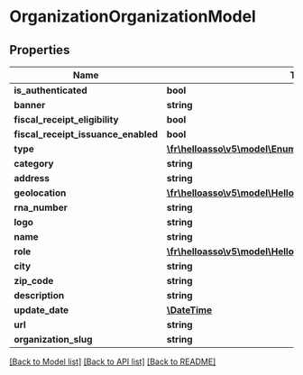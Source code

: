 # OrganizationOrganizationModel

## Properties
Name | Type | Description | Notes
------------ | ------------- | ------------- | -------------
**is_authenticated** | **bool** |  | [optional] 
**banner** | **string** |  | [optional] 
**fiscal_receipt_eligibility** | **bool** |  | [optional] 
**fiscal_receipt_issuance_enabled** | **bool** |  | [optional] 
**type** | [**\fr\helloasso\v5\model\EnumsOrganizationType**](EnumsOrganizationType.md) |  | [optional] 
**category** | **string** |  | [optional] 
**address** | **string** |  | [optional] 
**geolocation** | [**\fr\helloasso\v5\model\HelloAssoModelsSharedGeoLocation**](HelloAssoModelsSharedGeoLocation.md) |  | [optional] 
**rna_number** | **string** |  | [optional] 
**logo** | **string** |  | [optional] 
**name** | **string** |  | [optional] 
**role** | [**\fr\helloasso\v5\model\HelloAssoModelsEnumsGlobalRole**](HelloAssoModelsEnumsGlobalRole.md) |  | [optional] 
**city** | **string** |  | [optional] 
**zip_code** | **string** |  | [optional] 
**description** | **string** |  | [optional] 
**update_date** | [**\DateTime**](\DateTime.md) |  | [optional] 
**url** | **string** |  | [optional] 
**organization_slug** | **string** |  | [optional] 

[[Back to Model list]](../README.md#documentation-for-models) [[Back to API list]](../README.md#documentation-for-api-endpoints) [[Back to README]](../README.md)


